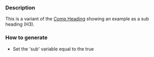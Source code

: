 ### Description
This is a variant of the [Comp Heading](./?p=atoms-comp-heading) showing an example as a sub heading (H3).

### How to generate
* Set the 'sub' variable equal to the true
